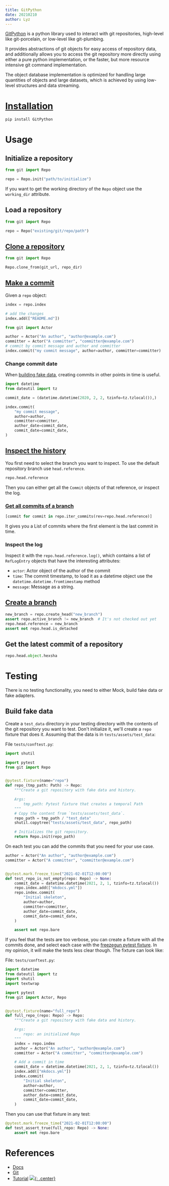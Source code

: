 ```yaml
---
title: GitPython
date: 20210210
author: Lyz
---
```


[GitPython](https://gitpython.readthedocs.io) is a python library used to
interact with git repositories, high-level like git-porcelain, or low-level like
git-plumbing.

It provides abstractions of git objects for easy access of repository data, and
additionally allows you to access the git repository more directly using either
a pure python implementation, or the faster, but more resource intensive git
command implementation.

The object database implementation is optimized for handling large quantities of
objects and large datasets, which is achieved by using low-level structures and
data streaming.

# [Installation](https://gitpython.readthedocs.io/en/stable/intro.html#installing-gitpython)

```bash
pip install GitPython
```

# Usage

## Initialize a repository

```python
from git import Repo

repo = Repo.init("path/to/initialize")
```

If you want to get the working directory of the `Repo` object use the
`working_dir` attribute.

## Load a repository

```python
from git import Repo

repo = Repo("existing/git/repo/path")
```

## [Clone a repository](https://stackoverflow.com/questions/2472552/python-way-to-clone-a-git-repository)

```python
from git import Repo

Repo.clone_from(git_url, repo_dir)
```

## [Make a commit](https://gitpython.readthedocs.io/en/stable/tutorial.html#the-index-object)

Given a `repo` object:

```python
index = repo.index

# add the changes
index.add(["README.md"])

from git import Actor

author = Actor("An author", "author@example.com")
committer = Actor("A committer", "committer@example.com")
# commit by commit message and author and committer
index.commit("my commit message", author=author, committer=committer)
```

### Change commit date

When [building fake data](#build-fake-data), creating commits in other points in
time is useful.

```python
import datetime
from dateutil import tz

commit_date = (datetime.datetime(2020, 2, 2, tzinfo=tz.tzlocal()),)

index.commit(
    "my commit message",
    author=author,
    committer=committer,
    author_date=commit_date,
    commit_date=commit_date,
)
```

## [Inspect the history](https://gitpython.readthedocs.io/en/stable/tutorial.html#examining-references)

You first need to select the branch you want to inspect. To use the default
repository branch use `head.reference`.

```python
repo.head.reference
```

Then you can either get all the `Commit` objects of that reference, or inspect
the log.

### [Get all commits of a branch](https://stackoverflow.com/questions/18502729/finding-the-first-commit-on-a-branch-with-gitpython)

```python
[commit for commit in repo.iter_commits(rev=repo.head.reference)]
```

It gives you a List of commits where the first element is the last commit in
time.

### Inspect the log

Inspect it with the `repo.head.reference.log()`, which contains a list of
`RefLogEntry` objects that have the interesting attributes:

- `actor`: Actor object of the author of the commit
- `time`: The commit timestamp, to load it as a datetime object use the
  `datetime.datetime.fromtimestamp` method
- `message`: Message as a string.

## [Create a branch](https://gitpython.readthedocs.io/en/stable/tutorial.html#advanced-repo-usage)

```python
new_branch = repo.create_head("new_branch")
assert repo.active_branch != new_branch  # It's not checked out yet
repo.head.reference = new_branch
assert not repo.head.is_detached
```

## Get the latest commit of a repository

```python
repo.head.object.hexsha
```

# Testing

There is no testing functionality, you need to either Mock, build fake data or
fake adapters.

## Build fake data

Create a `test_data` directory in your testing directory with the contents of
the git repository you want to test. Don't initialize it, we'll create a `repo`
fixture that does it. Assuming that the data is in `tests/assets/test_data`:

File `tests/conftest.py`:

```python
import shutil

import pytest
from git import Repo


@pytest.fixture(name="repo")
def repo_(tmp_path: Path) -> Repo:
    """Create a git repository with fake data and history.

    Args:
        tmp_path: Pytest fixture that creates a temporal Path
    """
    # Copy the content from `tests/assets/test_data`.
    repo_path = tmp_path / "test_data"
    shutil.copytree("tests/assets/test_data", repo_path)

    # Initializes the git repository.
    return Repo.init(repo_path)
```

On each test you can add the commits that you need for your use case.

```python
author = Actor("An author", "author@example.com")
committer = Actor("A committer", "committer@example.com")


@pytest.mark.freeze_time("2021-02-01T12:00:00")
def test_repo_is_not_empty(repo: Repo) -> None:
    commit_date = datetime.datetime(2021, 2, 1, tzinfo=tz.tzlocal())
    repo.index.add(["mkdocs.yml"])
    repo.index.commit(
        "Initial skeleton",
        author=author,
        committer=committer,
        author_date=commit_date,
        commit_date=commit_date,
    )

    assert not repo.bare
```

If you feel that the tests are too verbose, you can create a fixture with all
the commits done, and select each case with the
[freezegun pytest fixture](pytest.md#freezegun). In my opinion, it will make the
tests less clear though. The fixture can look like:

File: `tests/conftest.py`:

```python
import datetime
from dateutil import tz
import shutil
import textwrap

import pytest
from git import Actor, Repo


@pytest.fixture(name="full_repo")
def full_repo_(repo: Repo) -> Repo:
    """Create a git repository with fake data and history.

    Args:
        repo: an initialized Repo
    """
    index = repo.index
    author = Actor("An author", "author@example.com")
    committer = Actor("A committer", "committer@example.com")

    # Add a commit in time
    commit_date = datetime.datetime(2021, 2, 1, tzinfo=tz.tzlocal())
    index.add(["mkdocs.yml"])
    index.commit(
        "Initial skeleton",
        author=author,
        committer=committer,
        author_date=commit_date,
        commit_date=commit_date,
    )
```

Then you can use that fixture in any test:

```python
@pytest.mark.freeze_time("2021-02-01T12:00:00")
def test_assert_true(full_repo: Repo) -> None:
    assert not repo.bare
```

# References

- [Docs](https://gitpython.readthedocs.io)
- [Git](https://github.com/gitpython-developers/GitPython)
- [Tutorial](https://gitpython.readthedocs.io/en/stable/tutorial.html#tutorial-label)
[![](not-by-ai.svg){: .center}](https://notbyai.fyi)
